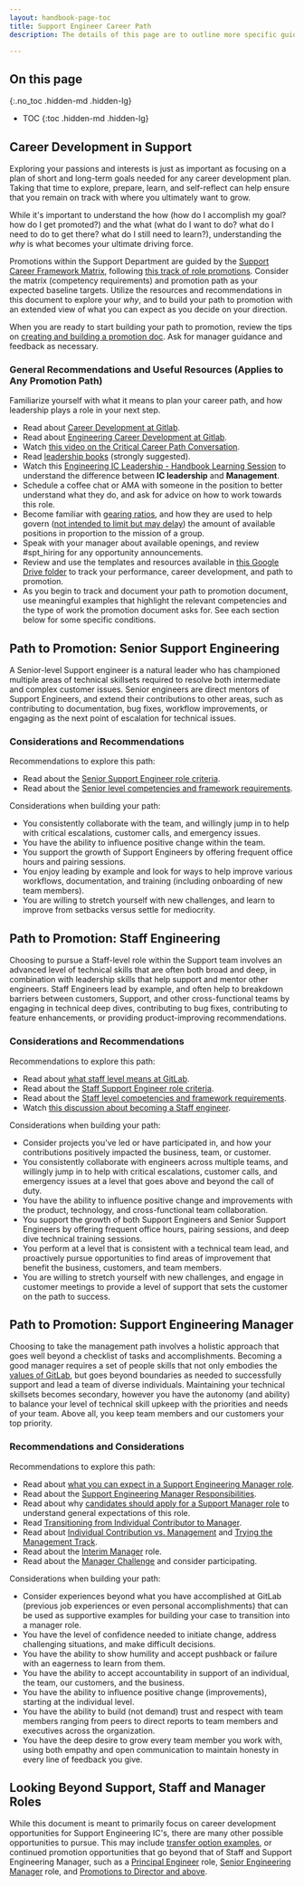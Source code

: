 ```yaml
---
layout: handbook-page-toc
title: Support Engineer Career Path
description: The details of this page are to outline more specific guidance around promotions for Support team members.

---
```


## On this page
{:.no_toc .hidden-md .hidden-lg}

- TOC
{:toc .hidden-md .hidden-lg}


## Career Development in Support

Exploring your passions and interests is just as important as focusing on a plan of short and long-term goals needed for any career development plan. Taking that time to explore, prepare, learn, and self-reflect can help ensure that you remain on track with where you ultimately want to grow.

While it's important to understand the how (how do I accomplish my goal? how do I get promoted?) and the what (what do I want to do? what do I need to do to get there? what do I still need to learn?), understanding the *why* is what becomes your ultimate driving force.
  
Promotions within the Support Department are guided by the [Support Career Framework Matrix](handbook/engineering/career-development/matrix/engineering/support/), following [this track of role promotions](/handbook/engineering/career-development/#support-department). Consider the matrix (competency requirements) and promotion path as your expected baseline targets. Utilize the resources and recommendations in this document to explore your *why*, and to build your path to promotion with an extended view of what you can expect as you decide on your direction.

When you are ready to start building your path to promotion, review the tips on [creating and building a promotion doc](/handbook/people-group/promotions-transfers/#creating-a-promotion-or-compensation-change-document). Ask for manager guidance and feedback as necessary.

### General Recommendations and Useful Resources (Applies to Any Promotion Path)
Familiarize yourself with what it means to plan your career path, and how leadership plays a role in your next step.

- Read about [Career Development at Gitlab](/handbook/people-group/learning-and-development/career-development/).
- Read about [Engineering Career Development at Gitlab](/handbook/engineering/career-development/).
- Watch [this video on the Critical Career Path Conversation](https://www.youtube.com/watch?v=hMz6QDURQOM&list=PLBzScQzZ83I8H8_0Qete6Bs5EcW3p0kZF&index=7).
- Read [leadership books](/handbook/leadership/#books) (strongly suggested).
- Watch this [Engineering IC Leadership - Handbook Learning Session](https://www.youtube.com/watch?v=OXBwtaZ9edQ) to understand the difference between **IC leadership** and **Management**.
- Schedule a coffee chat or AMA with someone in the position to better understand what they do, and ask for advice on how to work towards this role.
- Become familiar with [gearing ratios](https://about.gitlab.com/handbook/engineering/career-development/#gearing-ratios), and how they are used to help govern ([not intended to limit but may delay](https://about.gitlab.com/handbook/engineering/career-development/#opportunity-1)) the amount of available positions in proportion to the mission of a group.
- Speak with your manager about available openings, and review #spt_hiring for any opportunity announcements. 
- Review and use the templates and resources available in [this Google Drive folder](https://drive.google.com/drive/folders/1LZ6AkjVv4JW0CiHYTGzyMQdGadyOgDY_) to track your performance, career development, and path to promotion.
- As you begin to track and document your path to promotion document, use meaningful examples that highlight the relevant competencies and the type of work the promotion document asks for. See each section below for some specific conditions.

## Path to Promotion: Senior Support Engineering
A Senior-level Support engineer is a natural leader who has championed multiple areas of technical skillsets required to resolve both intermediate and complex customer issues. Senior engineers are direct mentors of Support Engineers, and extend their contributions to other areas, such as contributing to documentation, bug fixes, workflow improvements, or engaging as the next point of escalation for technical issues.

### Considerations and Recommendations
Recommendations to explore this path:

- Read about the [Senior Support Engineer role criteria](/job-families/engineering/support-engineer/#senior-support-engineer).
- Read about the [Senior level competencies and framework requirements](/handbook/engineering/career-development/matrix/engineering/support/senior/).

Considerations when building your path:

- You consistently collaborate with the team, and willingly jump in to help with critical escalations, customer calls, and emergency issues.
- You have the ability to influence positive change within the team.
- You support the growth of Support Engineers by offering frequent office hours and pairing sessions.
- You enjoy leading by example and look for ways to help improve various workflows, documentation, and training (including onboarding of new team members).
- You are willing to stretch yourself with new challenges, and learn to improve from setbacks versus settle for mediocrity.

## Path to Promotion: Staff Engineering
Choosing to pursue a Staff-level role within the Support team involves an advanced level of technical skills that are often both broad and deep, in combination with leadership skills that help support and mentor other engineers. Staff Engineers lead by example, and often help to breakdown barriers between customers, Support, and other cross-functional teams by engaging in technical deep dives, contributing to bug fixes, contributing to feature enhancements, or providing product-improving recommendations.

### Considerations and Recommendations
Recommendations to explore this path:

- Read about [what staff level means at GitLab](https://about.gitlab.com/blog/2020/02/18/staff-level-engineering-at-gitlab/).
- Read about the [Staff Support Engineer role criteria](/job-families/engineering/support-engineer/#staff-support-engineer).
- Read about the [Staff level competencies and framework requirements](/handbook/engineering/career-development/matrix/engineering/staff/).
- Watch [this discussion about becoming a Staff engineer](https://www.youtube.com/watch?v=dN4LyA4nDg0).

Considerations when building your path:

- Consider projects you've led or have participated in, and how your contributions positively impacted the business, team, or customer.
- You consistently collaborate with engineers across multiple teams, and willingly jump in to help with critical escalations, customer calls, and emergency issues at a level that goes above and beyond the call of duty.
- You have the ability to influence positive change and improvements with the product, technology, and cross-functional team collaboration.
- You support the growth of both Support Engineers and Senior Support Engineers by offering frequent office hours, pairing sessions, and deep dive technical training sessions.
- You perform at a level that is consistent with a technical team lead, and proactively pursue opportunities to find areas of improvement that benefit the business, customers, and team members.
- You are willing to stretch yourself with new challenges, and engage in customer meetings to provide a level of support that sets the customer on the path to success.

## Path to Promotion: Support Engineering Manager
Choosing to take the management path involves a holistic approach that goes well beyond a checklist of tasks and accomplishments. Becoming a good manager requires a set of people skills that not only embodies the [values of GitLab](/handbook/values/), but goes beyond boundaries as needed to successfully support and lead a team of diverse individuals. Maintaining your technical skillsets becomes secondary, however you have the  autonomy (and ability) to balance your level of technical skill upkeep with the priorities and needs of your team. Above all, you keep team members and our customers your top priority.

### Recommendations and Considerations
Recommendations to explore this path:

- Read about [what you can expect in a Support Engineering Manager role](/job-families/engineering/support-management/#what-you-can-expect-in-a-manager-support-engineering-role-at-gitlab).
- Read about the [Support Engineering Manager Responsibilities](/handbook/support/managers/manager-responsibilities.html).
- Read about why [candidates should apply for a Support Manager role](/job-families/engineering/support-management/#you-should-apply-if) to understand general expectations of this role.
- Read [Transitioning from Individual Contributor to Manager](/handbook/engineering/development/dev/create/engineers/training/ic-to-manager/).
- Read about [Individual Contribution vs. Management](/handbook/engineering/career-development/#individual-contribution-vs-management) and [Trying the Management Track](/handbook/engineering/career-development/#trying-the-management-track).
- Read about the [Interim Manager](/handbook/engineering/career-development/#interim-manager) role.
- Read about the [Manager Challenge](https://about.gitlab.com/handbook/people-group/learning-and-development/manager-challenge/) and consider participating.

Considerations when building your path:

- Consider experiences beyond what you have accomplished at GitLab (previous job experiences or even personal accomplishments) that can be used as supportive examples for building your case to transition into a manager role.
- You have the level of confidence needed to initiate change, address challenging situations, and make difficult decisions.
- You have the ability to show humility and accept pushback or failure with an eagerness to learn from them.
- You have the ability to accept accountability in support of an individual, the team, our customers, and the business.
- You have the ability to influence positive change (improvements), starting at the individual level.
- You have the ability to build (not demand) trust and respect with team members ranging from peers to direct reports to team members and executives across the organization.
- You have the deep desire to grow every team member you work with, using both empathy and open communication to maintain honesty in every line of feedback you give.

## Looking Beyond Support, Staff and Manager Roles
While this document is meant to primarily focus on career development opportunities for Support Engineering IC's, there are many other possible opportunities to pursue. This may include [transfer option examples](https://about.gitlab.com/handbook/engineering/career-development/#transfer-options), or continued promotion opportunities that go beyond that of Staff and Support Engineering Manager, such as a [Principal Engineer](https://gitlab.com/gitlab-com/www-gitlab-com/-/merge_requests/74187) role, [Senior Engineering Manager](https://about.gitlab.com/job-families/engineering/development/management/senior-manager/) role, and [Promotions to Director and above](https://about.gitlab.com/handbook/people-group/promotions-transfers/#promotions-to-director-and-above).
